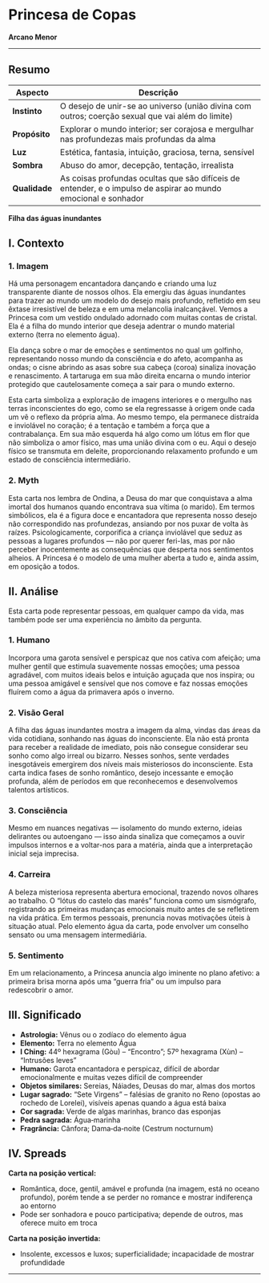 # Princesa de Copas

**Arcano Menor**

---

## **Resumo**

| **Aspecto** | **Descrição** |
|-------------|---------------|
| **Instinto** | O desejo de unir-se ao universo (união divina com outros; coerção sexual que vai além do limite) |
| **Propósito** | Explorar o mundo interior; ser corajosa e mergulhar nas profundezas mais profundas da alma |
| **Luz** | Estética, fantasia, intuição, graciosa, terna, sensível |
| **Sombra** | Abuso do amor, decepção, tentação, irrealista |
| **Qualidade** | As coisas profundas ocultas que são difíceis de entender, e o impulso de aspirar ao mundo emocional e sonhador |

**Filha das águas inundantes**

## **I. Contexto**

### **1. Imagem**

Há uma personagem encantadora dançando e criando uma luz transparente diante de nossos olhos. Ela emergiu das águas inundantes para trazer ao mundo um modelo do desejo mais profundo, refletido em seu êxtase irresistível de beleza e em uma melancolia inalcançável. Vemos a Princesa com um vestido ondulado adornado com muitas contas de cristal. Ela é a filha do mundo interior que deseja adentrar o mundo material externo (terra no elemento água).

Ela dança sobre o mar de emoções e sentimentos no qual um golfinho, representando nosso mundo da consciência e do afeto, acompanha as ondas; o cisne abrindo as asas sobre sua cabeça (coroa) sinaliza inovação e renascimento. A tartaruga em sua mão direita encarna o mundo interior protegido que cautelosamente começa a sair para o mundo externo.

Esta carta simboliza a exploração de imagens interiores e o mergulho nas terras inconscientes do ego, como se ela regressasse à origem onde cada um vê o reflexo da própria alma. Ao mesmo tempo, ela permanece distraída e inviolável no coração; é a tentação e também a força que a contrabalança. Em sua mão esquerda há algo como um lótus em flor que não simboliza o amor físico, mas uma união divina com o eu. Aqui o desejo físico se transmuta em deleite, proporcionando relaxamento profundo e um estado de consciência intermediário.

### **2. Myth**

Esta carta nos lembra de Ondina, a Deusa do mar que conquistava a alma imortal dos humanos quando encontrava sua vítima (o marido). Em termos simbólicos, ela é a figura doce e encantadora que representa nosso desejo não correspondido nas profundezas, ansiando por nos puxar de volta às raízes. Psicologicamente, corporifica a criança inviolável que seduz as pessoas a lugares profundos — não por querer feri-las, mas por não perceber inocentemente as consequências que desperta nos sentimentos alheios. A Princesa é o modelo de uma mulher aberta a tudo e, ainda assim, em oposição a todos.
## **II. Análise**

Esta carta pode representar pessoas, em qualquer campo da vida, mas também pode ser uma experiência no âmbito da pergunta.

### **1. Humano**

Incorpora uma garota sensível e perspicaz que nos cativa com afeição; uma mulher gentil que estimula suavemente nossas emoções; uma pessoa agradável, com muitos ideais belos e intuição aguçada que nos inspira; ou uma pessoa amigável e sensível que nos comove e faz nossas emoções fluírem como a água da primavera após o inverno.

### **2. Visão Geral**

A filha das águas inundantes mostra a imagem da alma, vindas das áreas da vida cotidiana, sonhando nas águas do inconsciente. Ela não está pronta para receber a realidade de imediato, pois não consegue considerar seu sonho como algo irreal ou bizarro. Nesses sonhos, sente verdades inesgotáveis emergirem dos níveis mais misteriosos do inconsciente. Esta carta indica fases de sonho romântico, desejo incessante e emoção profunda, além de períodos em que reconhecemos e desenvolvemos talentos artísticos.

### **3. Consciência**

Mesmo em nuances negativas — isolamento do mundo externo, ideias delirantes ou autoengano — isso ainda sinaliza que começamos a ouvir impulsos internos e a voltar-nos para a matéria, ainda que a interpretação inicial seja imprecisa.

### **4. Carreira**

A beleza misteriosa representa abertura emocional, trazendo novos olhares ao trabalho. O “lótus do castelo das marés” funciona como um sismógrafo, registrando as primeiras mudanças emocionais muito antes de se refletirem na vida prática. Em termos pessoais, prenuncia novas motivações úteis à situação atual. Pelo elemento água da carta, pode envolver um conselho sensato ou uma mensagem intermediária.

### **5. Sentimento**

Em um relacionamento, a Princesa anuncia algo iminente no plano afetivo: a primeira brisa morna após uma “guerra fria” ou um impulso para redescobrir o amor.

## **III. Significado**

- **Astrologia:** Vênus ou o zodíaco do elemento água
- **Elemento:** Terra no elemento Água
- **I Ching:** 44º hexagrama (Gòu) – “Encontro”; 57º hexagrama (Xùn) – “Intrusões leves”
- **Humano:** Garota encantadora e perspicaz, difícil de abordar emocionalmente e muitas vezes difícil de compreender
- **Objetos similares:** Sereias, Náiades, Deusas do mar, almas dos mortos
- **Lugar sagrado:** “Sete Virgens” – falésias de granito no Reno (opostas ao rochedo de Lorelei), visíveis apenas quando a água está baixa
- **Cor sagrada:** Verde de algas marinhas, branco das esponjas
- **Pedra sagrada:** Água‑marinha
- **Fragrância:** Cânfora; Dama‑da‑noite (Cestrum nocturnum)

## **IV. Spreads**

**Carta na posição vertical:**

- Romântica, doce, gentil, amável e profunda (na imagem, está no oceano profundo), porém tende a se perder no romance e mostrar indiferença ao entorno
- Pode ser sonhadora e pouco participativa; depende de outros, mas oferece muito em troca

**Carta na posição invertida:**

- Insolente, excessos e luxos; superficialidade; incapacidade de mostrar profundidade

---


